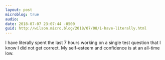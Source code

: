 ```yaml
---
layout: post
microblog: true
audio: 
date: 2018-07-07 23:07:44 -0500
guid: http://wilson.micro.blog/2018/07/08/i-have-literally.html
---
```

I have literally spent the last 7 hours working on a single test question that I know I did not get correct. My self-esteem and confidence is at an all-time low. 
